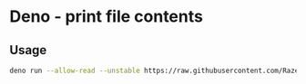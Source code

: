 # Deno - print file contents

## Usage

```bash
deno run --allow-read --unstable https://raw.githubusercontent.com/RazerMoon/Deno-print-file-contents/main/main.ts <file path>
```
